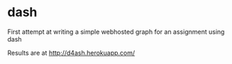 # dash
First attempt at writing a simple webhosted graph for an assignment using dash

Results are at http://d4ash.herokuapp.com/ 
